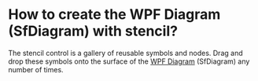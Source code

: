 # How to create the WPF Diagram (SfDiagram) with stencil?

The stencil control is a gallery of reusable symbols and nodes. Drag and drop these symbols onto the surface of the [WPF Diagram](https://www.syncfusion.com/wpf-controls/diagram) (SfDiagram) any number of times.